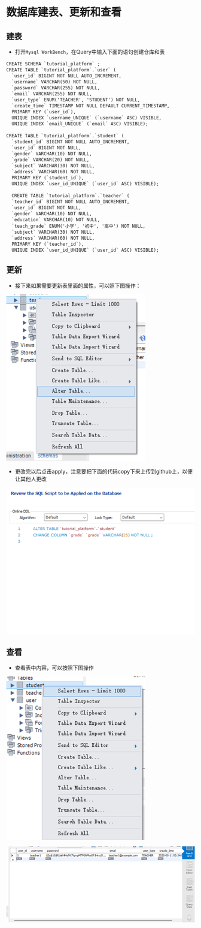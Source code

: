 # 数据库建表、更新和查看

## 建表

* 打开`Mysql WorkBench`，在Query中输入下面的语句创建仓库和表

```mysql
CREATE SCHEMA `tutorial_platform` ;
CREATE TABLE `tutorial_platform`.`user` (
  `user_id` BIGINT NOT NULL AUTO_INCREMENT,
  `username` VARCHAR(50) NOT NULL,
  `password` VARCHAR(255) NOT NULL,
  `email` VARCHAR(255) NOT NULL,
  `user_type` ENUM('TEACHER', 'STUDENT') NOT NULL,
  `create_time` TIMESTAMP NOT NULL DEFAULT CURRENT_TIMESTAMP,
  PRIMARY KEY (`user_id`),
  UNIQUE INDEX `username_UNIQUE` (`username` ASC) VISIBLE,
  UNIQUE INDEX `email_UNIQUE` (`email` ASC) VISIBLE);
  
CREATE TABLE `tutorial_platform`.`student` (
  `student_id` BIGINT NOT NULL AUTO_INCREMENT,
  `user_id` BIGINT NOT NULL,
  `gender` VARCHAR(10) NOT NULL,
  `grade` VARCHAR(20) NOT NULL,
  `subject` VARCHAR(30) NOT NULL,
  `address` VARCHAR(60) NOT NULL,
  PRIMARY KEY (`student_id`),
  UNIQUE INDEX `user_id_UNIQUE` (`user_id` ASC) VISIBLE);
  
  CREATE TABLE `tutorial_platform`.`teacher` (
  `teacher_id` BIGINT NOT NULL AUTO_INCREMENT,
  `user_id` BIGINT NOT NULL,
  `gender` VARCHAR(10) NOT NULL,
  `education` VARCHAR(10) NOT NULL,
  `teach_grade` ENUM('小学', '初中', '高中') NOT NULL,
  `subject` VARCHAR(30) NOT NULL,
  `address` VARCHAR(60) NOT NULL,
  PRIMARY KEY (`teacher_id`),
  UNIQUE INDEX `user_id_UNIQUE` (`user_id` ASC) VISIBLE);

```



## 更新

* 接下来如果需要更新表里面的属性，可以照下图操作：

![image-20250511011142986](assets/image-20250511011142986.png)

* 更改完以后点击apply，注意要把下面的代码copy下来上传到github上，以便让其他人更改

![image-20250511011247506](assets/image-20250511011247506.png)

## 查看

* 查看表中内容，可以按照下图操作

![image-20250511011516714](assets/image-20250511011516714.png)

![image-20250511011529673](assets/image-20250511011529673.png)